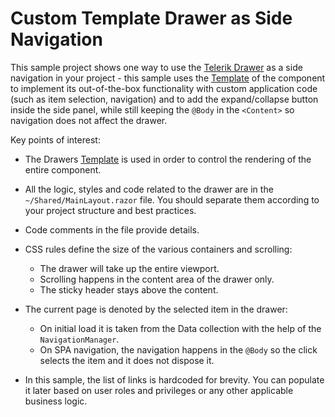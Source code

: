# Custom Template Drawer as Side Navigation

This sample project shows one way to use the [Telerik Drawer](https://demos.telerik.com/blazor-ui/drawer/overview) as a side navigation in your project - this sample uses the [Template](https://docs.telerik.com/blazor-ui/components/drawer/templates#template) of the component to implement its out-of-the-box functionality with custom application code (such as item selection, navigation) and to add the expand/collapse button inside the side panel, while still keeping the `@Body` in the `<Content>` so navigation does not affect the drawer.

Key points of interest:

* The Drawers [Template](https://docs.telerik.com/blazor-ui/components/drawer/templates#template) is used in order to control the rendering of the entire component. 

* All the logic, styles and code related to the drawer are in the `~/Shared/MainLayout.razor` file. You should separate them according to your project structure and best practices.

* Code comments in the file provide details.

* CSS rules define the size of the various containers and scrolling:
    * The drawer will take up the entire viewport.
    * Scrolling happens in the content area of the drawer only.
    * The sticky header stays above the content.
    
* The current page is denoted by the selected item in the drawer:
    * On initial load it is taken from the Data collection with the help of the `NavigationManager`.
    * On SPA navigation, the navigation happens in the `@Body` so the click selects the item and it does not dispose it.
    
* In this sample, the list of links is hardcoded for brevity. You can populate it later based on user roles and privileges or any other applicable business logic.